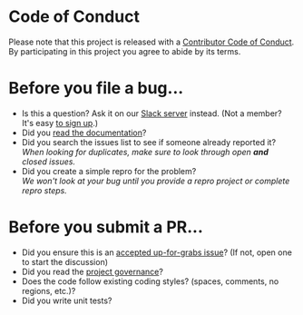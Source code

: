# Code of Conduct

Please note that this project is released with a [Contributor Code of Conduct](http://www.dotnetfoundation.org/code-of-conduct). By participating in this project you agree to abide by its terms.

# Before you file a bug...

* Is this a question? Ask it on our [Slack server](https://xunit.slack.com) instead. (Not a member? It's easy [to sign up](https://xunit-slackin.herokuapp.com/).)
* Did you [read the documentation](https://xunit.github.io/)?
* Did you search the issues list to see if someone already reported it?<br />_When looking for duplicates, make sure to look through open **and** closed issues._
* Did you create a simple repro for the problem?<br />_We won't look at your bug until you provide a repro project or complete repro steps._

# Before you submit a PR...

* Did you ensure this is an [accepted up-for-grabs issue](https://github.com/xunit/xunit/issues?q=is%3Aopen+is%3Aissue+label%3A%22%5Bs%5D+Up+For+Grabs%22)? (If not, open one to start the discussion)
* Did you read the [project governance](https://xunit.github.io/governance.html)?
* Does the code follow existing coding styles? (spaces, comments, no regions, etc.)?
* Did you write unit tests?
